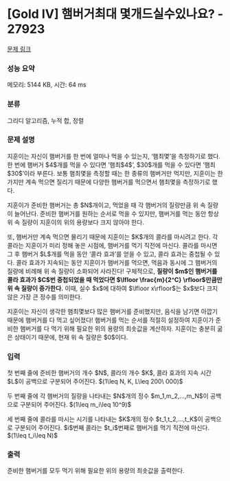 # [Gold IV] 햄버거최대 몇개드실수있나요? - 27923 

[문제 링크](https://www.acmicpc.net/problem/27923) 

### 성능 요약

메모리: 5144 KB, 시간: 64 ms

### 분류

그리디 알고리즘, 누적 합, 정렬

### 문제 설명

<p>지훈이는 자신이 햄버거를 한 번에 얼마나 먹을 수 있는지, ‘햄최몇’을 측정하기로 했다. 한 번에 햄버거 $4$개를 먹을 수 있다면 ’햄최$4$’, $30$개를 먹을 수 있다면 ’햄최$30$’이라 부른다. 보통 햄최몇을 측정할 때는 한 종류의 햄버거만 먹지만, 지훈이는 한 가지만 계속 먹으면 질리기 때문에 다양한 햄버거를 먹으면서 햄최몇을 측정하기로 했다.</p>

<p>지훈이가 준비한 햄버거는 총 $N$개이고, 먹었을 때 각 햄버거의 질량만큼 위 속 질량이 늘어난다. 준비한 햄버거를 원하는 순서로 먹을 수 있지만, 햄버거를 먹는 동안 항상 위 속 질량이 지훈이의 위의 용량보다 크지 않아야 한다.</p>

<p>또, 햄버거만 계속 먹으면 물리기 때문에 지훈이는 $K$개의 콜라를 마시려고 한다. 각 콜라는 지훈이가 미리 정해 놓은 시점에, 햄버거를 먹기 직전에 마신다. 콜라를 마시면 그 후 햄버거 $L$개를 먹을 동안 ‘콜라 효과’를 얻을 수 있고, 콜라 효과는 중첩될 수 있다. 콜라 효과가 지속되는 동안 지훈이가 햄버거를 먹으면, 먹음과 동시에 그 햄버거의 질량에 비례해 위 속 질량이 소화되어 사라진다! 구체적으로, <strong>질량이 $m$인 햄버거를 콜라 효과가 $C$번 중첩되었을 때 먹었다면 $\lfloor \frac{m}{2^C} \rfloor$만큼만 위 속 질량이 증가한다.</strong> 이때, 실수 $x$에 대하여 $\lfloor x\rfloor$는 $x$보다 크지 않은 가장 큰 정수를 의미한다.</p>

<p>지훈이는 자신이 생각한 햄최몇보다 많은 햄버거를 준비했지만, 음식을 남기면 아깝기 때문에 햄버거를 다 먹고 싶어졌다! 햄버거를 먹는 순서를 적절히 설정하여 지훈이가 준비한 햄버거를 다 먹기 위해 필요한 위의 용량의 최솟값을 계산하자. 지훈이는 충분히 굶은 상태이기 때문에, 현재 위 속 질량은 $0$이다.</p>

### 입력 

 <p>첫 번째 줄에 준비한 햄버거의 개수 $N$, 콜라의 개수 $K$, 콜라 효과의 지속 시간 $L$이 공백으로 구분되어 주어진다. $(1\leq N, K, L\leq 200\ 000)$</p>

<p>두 번째 줄에 각 햄버거의 질량을 나타내는 $N$개의 정수 $m_1,m_2,...,m_N$이 공백으로 구분되어 주어진다. $(1\leq m_i\leq 10^9)$</p>

<p>세 번째 줄에 콜라를 마시는 시기를 나타내는 $K$개의 정수 $t_1,t_2,...,t_K$이 공백으로 구분되어 주어진다. $i$번째 콜라는 $t_i$번째로 햄버거를 먹기 직전에 마신다. $(1\leq t_i\leq N)$</p>

### 출력 

 <p>준비한 햄버거를 모두 먹기 위해 필요한 위의 용량의 최솟값을 출력한다.</p>

